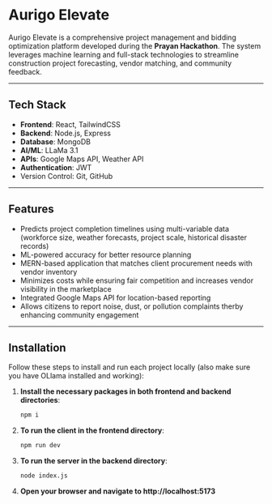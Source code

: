 # **Aurigo Elevate** 

Aurigo Elevate is a comprehensive project management and bidding optimization platform developed during the **Prayan Hackathon**. The system leverages machine learning and full-stack technologies to streamline construction project forecasting, vendor matching, and community feedback.

---

## **Tech Stack**

- **Frontend**: React, TailwindCSS
- **Backend**: Node.js, Express
- **Database**: MongoDB
- **AI/ML**: LLaMa 3.1
- **APIs**: Google Maps API, Weather API
- **Authentication**: JWT
- Version Control: Git, GitHub

---

## **Features**

- Predicts project completion timelines using multi-variable data (workforce size, weather forecasts, project scale, historical disaster records)
- ML-powered accuracy for better resource planning
- MERN-based application that matches client procurement needs with vendor inventory
- Minimizes costs while ensuring fair competition and increases vendor visibility in the marketplace
- Integrated Google Maps API for location-based reporting
- Allows citizens to report noise, dust, or pollution complaints therby enhancing community engagement

---

## **Installation**

Follow these steps to install and run each project locally (also make sure you have OLlama installed and working):

1. **Install the necessary packages in both frontend and backend directories**:
   ```bash
   npm i
2. **To run the client in the frontend directory**:
   ```bash
   npm run dev
3. **To run the server in the backend directory**:
   ```bash
   node index.js
4. **Open your browser and navigate to http://localhost:5173**

